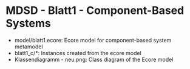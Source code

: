 # MDSD - Blatt1 - Component-Based Systems

- model/blatt1.ecore: Ecore model for component-based system metamodel
- blatt1_c/*: Instances created from the ecore model
- Klassendiagramm - neu.png: Class diagram of the Ecore model
